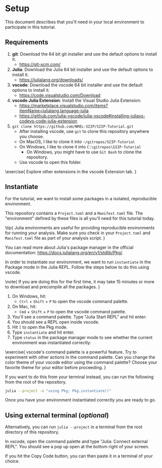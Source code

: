# Setup

This document describes that you'll need in your local environment to participate in this tutorial.

## Requirements

1. **git**: Download the 64 bit git installer and use the default options to install it.
   - <https://git-scm.com/>
1. **Julia**: Download the Julia 64 bit installer and use the default options to install it.
   - <https://julialang.org/downloads/>
1. **vscode**: Download the vscode 64 bit installer and use the default options to install it.
   - <https://code.visualstudio.com/Download>
1. **vscode Julia Extension**: Install the Visual Studio Julia Extension:
   - <https://marketplace.visualstudio.com/items?itemName=julialang.language-julia>
   - <https://github.com/julia-vscode/julia-vscode#installing-juliavs-codevs-code-julia-extension>
1. `git clone https://github.com/NREL-SIIP/SIIP-Tutorial.git`
   - After installing vscode, use `git` to clone this repository anywhere you choose.
   - On MacOS, I like to clone it into `~/gitrepos/SIIP-Tutorial`
   - On Windows, I like to clone it into `C:\gitrepos\SIIP-Tutorial`
     - On Windows, you might have to use `Git Bash` to clone the repository.
   - Use vscode to open this folder.

\exercise{
Explore other extensions in the vscode Extension tab.
}

## Instantiate

For the tutorial, we want to install some packages in a isolated, reproducible environment.

This repository contains a `Project.toml` and a `Manifest.toml` file.
The "environment" defined by these files is all you'll need for this tutorial today.

\tip{
Julia environments are useful for providing reproducible environments for running your analysis.
Make sure you check in your `Project.toml` and `Manifest.toml` file as part of your analysis script.
}

You can read more about Julia's package manager in the official documentation: <https://docs.julialang.org/en/v1/stdlib/Pkg/>.

In order to instantiate our environment, we want to run `instantiate` in the Package mode in the Julia REPL. Follow the steps below to do this using vscode.

\note{
If you are doing this for the first time, it may take 15 minutes or more to download and precompile all the packages.
}

1. On Windows, hit:
   - `Ctrl` + `Shift` + `P` to open the vscode command palette.
1. On Mac, hit:
   - `Cmd` + `Shift` + `P` to open the vscode command palette.
1. You'll see a command palette. Type "Julia Start REPL" and hit enter:
1. You should see a REPL open inside vscode.
1. Hit `]` to open the Pkg mode.
1. Type `instantiate` and hit enter.
1. Type `status` in the package manager mode to see whether the current environment was instantiated correctly:

\exercise{
vscode's command palette is a powerful feature.
Try to experiment with other actions in the command palette.
Can you change the color theme of your vscode editor using the command palette?
Choose your favorite theme for your editor before proceeding.
}

If you want to do this from your terminal instead, you can run the following from the root of the repository.

```bash
julia --project -e "using Pkg; Pkg.instantiate()"
```

Once you have your environment instantiated correctly you are ready to go.

## Using external terminal (_optional_)

Alternatively, you can run `julia --project` in a terminal from the root directory of this repository.

In vscode, open the command palette and type "Julia: Connect external REPL".
You should see a pop up open at the bottom right of your screen.

If you hit the Copy Code button, you can then paste it in a terminal of your choice.
